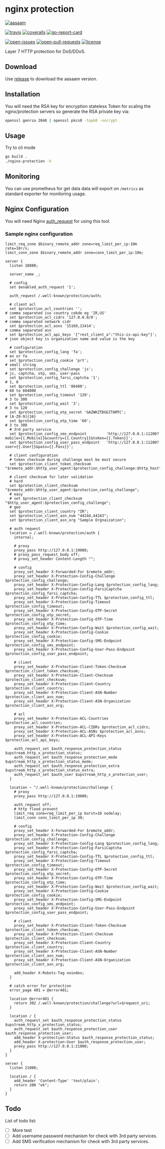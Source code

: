 # nginx protection

[![aasaam](https://flat.badgen.net/badge/aasaam/software%20development%20group/0277bd?labelColor=000000&icon=https%3A%2F%2Fcdn.jsdelivr.net%2Fgh%2Faasaam%2Finformation%2Flogo%2Faasaam.svg)](https://github.com/aasaam)

[![travis](https://flat.badgen.net/travis/aasaam/nginx-protection)](https://travis-ci.org/aasaam/nginx-protection)
[![coveralls](https://flat.badgen.net/coveralls/c/github/aasaam/nginx-protection)](https://coveralls.io/github/aasaam/nginx-protection)
[![go-report-card](https://goreportcard.com/badge/github.com/gojp/goreportcard?style=flat-square)](https://goreportcard.com/report/github.com/aasaam/nginx-protection)

[![open-issues](https://flat.badgen.net/github/open-issues/aasaam/nginx-protection)](https://github.com/aasaam/nginx-protection/issues)
[![open-pull-requests](https://flat.badgen.net/github/open-prs/aasaam/nginx-protection)](https://github.com/aasaam/nginx-protection/pulls)
[![license](https://flat.badgen.net/github/license/aasaam/nginx-protection)](./LICENSE)

Layer 7 HTTP protection for DoS/DDoS.

## Download

Use [release](https://github.com/aasaam/nginx-protection/releases) to download the aasaam version.

## Installation

You will need the RSA key for encryption stateless Token for scaling the nginx/protection servers so generate the RSA private key via:

```bash
openssl genrsa 2048 | openssl pkcs8 -topk8 -nocrypt
```

## Usage

Try to cli mode

```bash
go build .
./nginx-protection -h
```

## Monitoring

You can use prometheus for get data data will export on `/metrics` as standard exporter for monitoring usage.

## Nginx Configuration

You will need Nginx [auth_request](http://nginx.org/en/docs/http/ngx_http_auth_request_module.html) for using this tool.

### Sample nginx configuration

```nginx
limit_req_zone $binary_remote_addr zone=req_limit_per_ip:10m rate=10r/s;
limit_conn_zone $binary_remote_addr zone=conn_limit_per_ip:10m;

server {
  listen 10800;

  server_name _;

  # config
  set $enabled_auth_request '1';

  auth_request /.well-known/protection/auth;

  # client acl
  set $protection_acl_countries '';                                           # comma separated iso country cokde eg 'IR,US'
  set $protection_acl_cidrs '127.0.0.0/8';                                    # comma separated network cidr
  set $protection_acl_asns '15169,13414';                                     # comma separated asn
  set $protection_acl_api_keys '{"rest_client_a":"this-is-api-key"}';         # json object key is organization name and value is the key

  # configuration
  set $protection_config_lang 'fa';                                           # en or fa
  set $protection_config_cookie 'prt';                                        # small string
  set $protection_config_challenge 'js';                                      # js, captcha, otp, sms, user-pass
  set $protection_config_farsi_captcha '1';                                   # 1, 0
  set $protection_config_ttl '86400';                                         # 60 to 604800
  set $protection_config_timeout '120';                                       # 3 to 300
  set $protection_config_wait '3';                                            # 3 to 120
  set $protection_config_otp_secret 'GAZWKZTDGEZTAMTC';                       # [A-Z0-9]{16}
  set $protection_config_otp_time '60';                                       # 3 to 300
  # 3rd party service
  set $protection_config_sms_endpoint         'http://127.0.0.1:11200?mobile={{.Mobile}}&country={{.Country}}&token={{.Token}}';
  set $protection_config_user_pass_endpoint   'http://127.0.0.1:11200?user={{.User}}&pass={{.Pass}}';

  # client configuration
  # token checksum during challenge most be most secure
  set $protection_client_token_checksum "$remote_addr:$http_user_agent:$protection_config_challenge:$http_host";

  # client checksum for later validation
  # hard
  set $protection_client_checksum "$remote_addr:$http_user_agent:$protection_config_challenge";
  # easy
  # set $protection_client_checksum "$http_user_agent:$protection_config_challenge";
  # geo
  set $protection_client_country "IR";
  set $protection_client_asn_num "44244,44243";
  set $protection_client_asn_org "Sample Orgnaization";

  # auth request
  location = /.well-known/protection/auth {
    internal;

    # proxy
    proxy_pass http://127.0.0.1:19000;
    # proxy_pass_request_body off;
    # proxy_set_header Content-Length "";

    # config
    proxy_set_header X-Forwarded-For $remote_addr;
    proxy_set_header X-Protection-Config-Challenge $protection_config_challenge;
    proxy_set_header X-Protection-Config-Lang $protection_config_lang;
    proxy_set_header X-Protection-Config-FarsiCaptcha $protection_config_farsi_captcha;
    proxy_set_header X-Protection-Config-TTL $protection_config_ttl;
    proxy_set_header X-Protection-Config-Timeout $protection_config_timeout;
    proxy_set_header X-Protection-Config-OTP-Secret $protection_config_otp_secret;
    proxy_set_header X-Protection-Config-OTP-Time $protection_config_otp_time;
    proxy_set_header X-Protection-Config-Wait $protection_config_wait;
    proxy_set_header X-Protection-Config-Cookie $protection_config_cookie;
    proxy_set_header X-Protection-Config-SMS-Endpoint $protection_config_sms_endpoint;
    proxy_set_header X-Protection-Config-User-Pass-Endpoint $protection_config_user_pass_endpoint;

    # client
    proxy_set_header X-Protection-Client-Token-Checksum $protection_client_token_checksum;
    proxy_set_header X-Protection-Client-Checksum $protection_client_checksum;
    proxy_set_header X-Protection-Client-Country $protection_client_country;
    proxy_set_header X-Protection-Client-ASN-Number $protection_client_asn_num;
    proxy_set_header X-Protection-Client-ASN-Organization $protection_client_asn_org;

    # acl
    proxy_set_header X-Protection-ACL-Countries $protection_acl_countries;
    proxy_set_header X-Protection-ACL-CIDRs $protection_acl_cidrs;
    proxy_set_header X-Protection-ACL-ASNs $protection_acl_asns;
    proxy_set_header X-Protection-ACL-API-Keys $protection_acl_api_keys;

    auth_request_set $auth_response_protection_status $upstream_http_x_protection_status;
    auth_request_set $auth_response_protection_mode $upstream_http_x_protection_status_mode;
    auth_request_set $auth_response_protection_extra $upstream_http_x_protection_status_extra;
    auth_request_set $auth_user $upstream_http_x_protection_user;
  }

  location ~ ^/.well-known/protection/challenge {
    # proxy
    proxy_pass http://127.0.0.1:19000;

    auth_request off;
    # http flood prevent
    limit_req zone=req_limit_per_ip burst=10 nodelay;
    limit_conn conn_limit_per_ip 30;

    # config
    proxy_set_header X-Forwarded-For $remote_addr;
    proxy_set_header X-Protection-Config-Challenge $protection_config_challenge;
    proxy_set_header X-Protection-Config-Lang $protection_config_lang;
    proxy_set_header X-Protection-Config-FarsiCaptcha $protection_config_farsi_captcha;
    proxy_set_header X-Protection-Config-TTL $protection_config_ttl;
    proxy_set_header X-Protection-Config-Timeout $protection_config_timeout;
    proxy_set_header X-Protection-Config-OTP-Secret $protection_config_otp_secret;
    proxy_set_header X-Protection-Config-OTP-Time $protection_config_otp_time;
    proxy_set_header X-Protection-Config-Wait $protection_config_wait;
    proxy_set_header X-Protection-Config-Cookie $protection_config_cookie;
    proxy_set_header X-Protection-Config-SMS-Endpoint $protection_config_sms_endpoint;
    proxy_set_header X-Protection-Config-User-Pass-Endpoint $protection_config_user_pass_endpoint;

    # client
    proxy_set_header X-Protection-Client-Token-Checksum $protection_client_token_checksum;
    proxy_set_header X-Protection-Client-Checksum $protection_client_checksum;
    proxy_set_header X-Protection-Client-Country $protection_client_country;
    proxy_set_header X-Protection-Client-ASN-Number $protection_client_asn_num;
    proxy_set_header X-Protection-Client-ASN-Organization $protection_client_asn_org;

    add_header X-Robots-Tag noindex;
  }

  # catch error for protection
  error_page 401 = @error401;

  location @error401 {
    return 302 /.well-known/protection/challenge?url=$request_uri;
  }

  location / {
    auth_request_set $auth_response_protection_status $upstream_http_x_protection_status;
    auth_request_set $auth_response_protection_user $auth_response_protection_user;
    add_header X-protection-Status $auth_response_protection_status;
    add_header X-protection-User $auth_response_protection_user;
    proxy_pass http://127.0.0.1:21000;
  }
}

server {
  listen 21000;

  location / {
    add_header 'Content-Type' 'text/plain';
    return 200 "ok";
  }
}

```

## Todo

List of todo list:

- [ ] More test
- [ ] Add username password mechanism for check with 3rd party services.
- [ ] Add SMS verification mechanism for check with 3rd party services.
